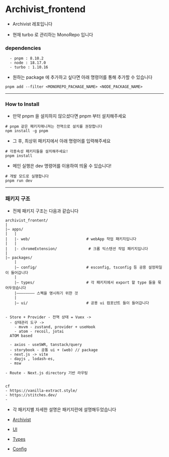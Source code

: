 
# Archivist_frontend

- Archivist 레포입니다


- 현재 turbo 로 관리하는 MonoRepo 입니다



### dependencies
````
  - pnpm : 8.10.2
  - node : 18.17.0
  - turbo : 1.10.16
````

- 원하는 package 에 추가하고 싶다면 아래 명령어를 통해 추가할 수 있습니다
````shell
pnpm add --filter <MONOREPO_PACHAGE_NAME> <NODE_PACKAGE_NAME>
````

---

### How to Install

- 만약 pnpm 을 설치하지 않으셨다면 pnpm 부터 설치해주세요

````shell
# pnpm 같은 패키지매니져는 전역으로 설치를 권장합니다
npm install -g pnpm
````

- 그 후, 최상위 패키지에서 아래 명령어를 입력해주세요

````shell
# 각종속성 패키지들을 설치해주세요!
pnpm install
````

- 메인 실행은 dev 명령어를 이용하여 띄울 수 있습니다!

````shell
# 개발 모드로 실행합니다
pnpm run dev
````

---

### 패키지 구조

- 전체 패키지 구조는 다음과 같습니다

````
archivist_frontent/
|
|– apps/
|   |
|   |- web/                         # webApp 작업 패키지입니다       
|   |
|   |- chromeExtension/              # 크롬 익스텐션 작업 패키지입니다   
|
|– packages/
    |
    |– config/                      # esconfig, tsconfig 등 공용 설정파일이 들어갑니다
    |
    |– types/                       # 각 패키지에서 export 할 type 들을 묶어두었습니다
    |–––––––– 스펙을 명시하기 위한 것
    |
    |– ui/                          # 공용 ui 컴포넌트 들이 들어갑니다
    
````

```
- Store + Provider - 전역 상태 = Vuex -> 
  - 상태관리 도구 ->
    - mvvm - zustand, provider + useHook
    - atom - recoil, jotai
  ATOM based

  - axios - useSWR, tanstack/query
  - storybook - 공통 ui + (web) // package
  - next.js -> vite 
  - dayjs , lodash-es, 
  - msw

- Route - Next.js directory 기반 라우팅


cf
- https://vanilla-extract.style/
- https://stitches.dev/
- 
```


- 각 패키지별 자세한 설명은 패키지란에 설명해두었습니다


- [ Archivist ]( apps/web/README.md )
- [ UI ]( packages/ui/README.md )
- [ Types ]( packages/types/README.md )
- [ Config ]( packages/config/README.md )
